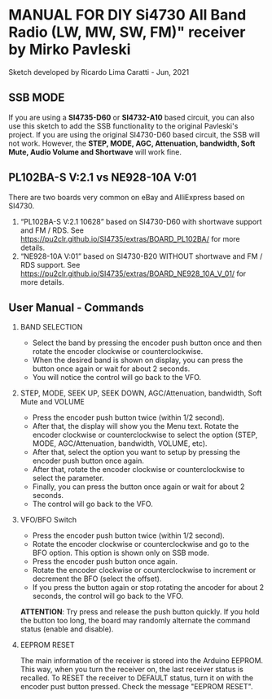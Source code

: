 # MANUAL FOR DIY Si4730 All Band Radio (LW, MW, SW, FM)" receiver by Mirko Pavleski

Sketch developed by Ricardo Lima Caratti - Jun, 2021

## SSB MODE

If you are using a __SI4735-D60__ or __SI4732-A10__ based circuit, you can also use this sketch to add the SSB functionality  to the original Pavleski's project. If you are using the original SI4730-D60 based circuit, the SSB will not work. However, the __STEP,  MODE, AGC, Attenuation, bandwidth, Soft Mute, Audio Volume and Shortwave__ will work fine.

## PL102BA-S V:2.1 vs NE928-10A V:01

There are two boards very common on eBay and AlliExpress based on SI4730.

1. “PL102BA-S V:2.1 10628” based on SI4730-D60 with shortwave support and FM / RDS.
   See https://pu2clr.github.io/SI4735/extras/BOARD_PL102BA/ for more details.
2. “NE928-10A V:01” based on SI4730-B20 WITHOUT shortwave and FM / RDS support.
   See https://pu2clr.github.io/SI4735/extras/BOARD_NE928_10A_V_01/ for more details.



## User Manual - Commands

1. BAND SELECTION

    * Select the band by pressing the encoder push button once and then rotate the encoder clockwise or counterclockwise.
    * When the desired band is shown on display, you  can press the button once again or wait for about 2 seconds.
    * You will notice the control will go back to the VFO.

2. STEP, MODE, SEEK UP, SEEK DOWN, AGC/Attenuation, bandwidth, Soft Mute and VOLUME

     * Press the encoder push button twice (within 1/2 second).
     * After that, the display will show you the Menu text. Rotate the encoder clockwise or counterclockwise to select the option (STEP, MODE, AGC/Attenuation, bandwidth, VOLUME, etc).
     * After that, select the option you want to setup by pressing the encoder push button once again.
     * After that, rotate the encoder clockwise or counterclockwise to select the parameter.
     * Finally, you can press the button once again or wait for about 2 seconds.
     * The control will go back to the VFO.

3. VFO/BFO Switch

    * Press the encoder push button twice (within 1/2 second).
    * Rotate the encoder clockwise or counterclockwise and go to the BFO option. This option is shown only on SSB mode.
    * Press the encoder push button once again.
    * Rotate the encoder clockwise or counterclockwise to increment or decrement the BFO (select the offset).
    * If you press the button again or stop rotating the ancoder for about 2 seconds, the control will go back to the VFO.

    __ATTENTION__: Try press and release the push button quickly. If you hold the button too long, the board may randomly alternate the command status (enable and disable).

4. EEPROM RESET

    The main information of the receiver is stored into the Arduino EEPROM. This way, when you turn the receiver on, the last receiver status is recalled. To RESET the receiver to DEFAULT status, turn it on with the encoder pust button pressed. Check the message "EEPROM RESET".

